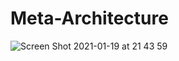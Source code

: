 # Meta-Architecture

![Screen Shot 2021-01-19 at 21 43 59](https://github.com/kaiakk/Meta-Architecture/blob/main/Sound%20Shape%20Space%20presentation%20PhD%206_2021_KK.001%20copy.jpeg)
